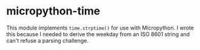 # micropython-time

This module implements `time.strptime()` for use with Micropython.
I wrote this because I needed to derive the weekday from an ISO 8601 string and can't refuse a parsing challenge.
